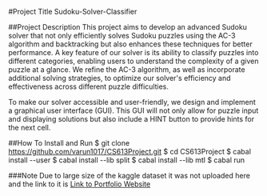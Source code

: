 #Project Title
Sudoku-Solver-Classifier

##Project Description
This project aims to develop an advanced Sudoku solver that not only efficiently solves Sudoku puzzles using the AC-3 algorithm and backtracking but also enhances these techniques for better performance. A key feature of our solver is its ability to classify puzzles into different categories, enabling users to understand the complexity of a given puzzle at a glance. We refine the AC-3 algorithm, as well as incorporate additional solving strategies, to optimize our solver's efficiency and effectiveness across different puzzle difficulties.

To make our solver accessible and user-friendly, we design and implement a graphical user interface (GUI). This GUI will not only allow for puzzle input and displaying solutions but also include a HINT button to provide hints for the next cell.


##How To Install and Run
	$ git clone https://github.com/varun1017/CS613Project.git
	$ cd CS613Project
	$ cabal install --user
	$ cabal install --lib split
	$ cabal install --lib mtl
	$ cabal run

###Note
Due to large size of the kaggle dataset it was not uploaded here and the link to it is [Link to Portfolio Website](https://www.kaggle.com/datasets/bryanpark/sudoku)
